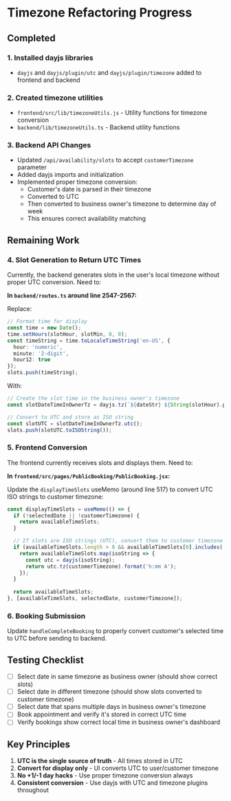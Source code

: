 # Timezone Refactoring Progress

## Completed

### 1. Installed dayjs libraries
- `dayjs` and `dayjs/plugin/utc` and `dayjs/plugin/timezone` added to frontend and backend

### 2. Created timezone utilities
- `frontend/src/lib/timezoneUtils.js` - Utility functions for timezone conversion
- `backend/lib/timezoneUtils.ts` - Backend utility functions

### 3. Backend API Changes
- Updated `/api/availability/slots` to accept `customerTimezone` parameter
- Added dayjs imports and initialization
- Implemented proper timezone conversion:
  - Customer's date is parsed in their timezone
  - Converted to UTC
  - Then converted to business owner's timezone to determine day of week
  - This ensures correct availability matching

## Remaining Work

### 4. Slot Generation to Return UTC Times
Currently, the backend generates slots in the user's local timezone without proper UTC conversion. Need to:

**In `backend/routes.ts` around line 2547-2567:**

Replace:
```typescript
// Format time for display
const time = new Date();
time.setHours(slotHour, slotMin, 0, 0);
const timeString = time.toLocaleTimeString('en-US', { 
  hour: 'numeric', 
  minute: '2-digit',
  hour12: true 
});
slots.push(timeString);
```

With:
```typescript
// Create the slot time in the business owner's timezone
const slotDateTimeInOwnerTz = dayjs.tz(`${dateStr} ${String(slotHour).padStart(2, '0')}:${String(slotMin).padStart(2, '0')}:00`, userTimezone);

// Convert to UTC and store as ISO string
const slotUTC = slotDateTimeInOwnerTz.utc();
slots.push(slotUTC.toISOString());
```

### 5. Frontend Conversion
The frontend currently receives slots and displays them. Need to:

**In `frontend/src/pages/PublicBooking/PublicBooking.jsx`:**

Update the `displayTimeSlots` useMemo (around line 517) to convert UTC ISO strings to customer timezone:

```javascript
const displayTimeSlots = useMemo(() => {
  if (!selectedDate || !customerTimezone) {
    return availableTimeSlots;
  }

  // If slots are ISO strings (UTC), convert them to customer timezone
  if (availableTimeSlots.length > 0 && availableTimeSlots[0].includes('T')) {
    return availableTimeSlots.map(isoString => {
      const utc = dayjs(isoString);
      return utc.tz(customerTimezone).format('h:mm A');
    });
  }
  
  return availableTimeSlots;
}, [availableTimeSlots, selectedDate, customerTimezone]);
```

### 6. Booking Submission
Update `handleCompleteBooking` to properly convert customer's selected time to UTC before sending to backend.

## Testing Checklist
- [ ] Select date in same timezone as business owner (should show correct slots)
- [ ] Select date in different timezone (should show slots converted to customer timezone)
- [ ] Select date that spans multiple days in business owner's timezone
- [ ] Book appointment and verify it's stored in correct UTC time
- [ ] Verify bookings show correct local time in business owner's dashboard

## Key Principles
1. **UTC is the single source of truth** - All times stored in UTC
2. **Convert for display only** - UI converts UTC to user/customer timezone
3. **No +1/-1 day hacks** - Use proper timezone conversion always
4. **Consistent conversion** - Use dayjs with UTC and timezone plugins throughout

